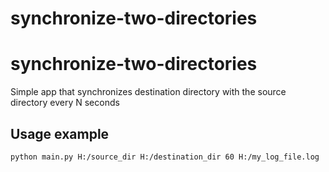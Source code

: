 # synchronize-two-directories

# synchronize-two-directories

Simple app that synchronizes destination directory with the source directory every N seconds

## Usage example

`python main.py H:/source_dir H:/destination_dir 60 H:/my_log_file.log`




